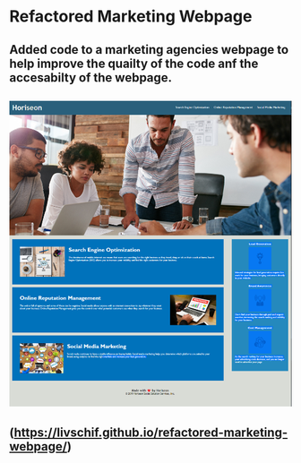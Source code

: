 # Refactored Marketing Webpage

## Added code to a marketing agencies webpage to help improve the quailty of the code anf the accesabilty of the webpage.

## ![Horiseon webpage screenshot](assets/images/screenshot.png)

## (https://livschif.github.io/refactored-marketing-webpage/)

